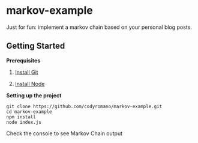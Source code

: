 # markov-example
Just for fun: implement a markov chain based on your personal blog posts.

## Getting Started

**Prerequisites**

1. [Install Git](https://git-scm.com/)

2. [Install Node](https://nodejs.org/en/)

**Setting up the project**
```
git clone https://github.com/codyromano/markov-example.git
cd markov-example
npm install
node index.js
```
Check the console to see Markov Chain output


